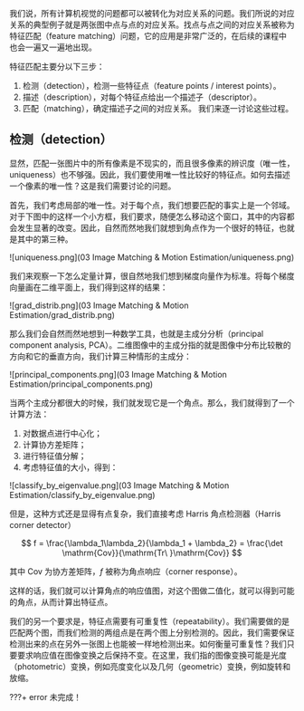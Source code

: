 我们说，所有计算机视觉的问题都可以被转化为对应关系的问题。我们所说的对应关系的典型例子就是两张图中点与点的对应关系。找点与点之间的对应关系被称为特征匹配（feature matching）问题，它的应用是非常广泛的，在后续的课程中也会一遍又一遍地出现。

特征匹配主要分以下三步：
1. 检测（detection），检测一些特征点（feature points / interest points）。
2. 描述（description），对每个特征点给出一个描述子（descriptor）。
3. 匹配（matching），确定描述子之间的对应关系。
我们来逐一讨论这些过程。

## 检测（detection）

显然，匹配一张图片中的所有像素是不现实的，而且很多像素的辨识度（唯一性，uniqueness）也不够强。因此，我们要使用唯一性比较好的特征点。如何去描述一个像素的唯一性？这是我们需要讨论的问题。

首先，我们考虑局部的唯一性。对于每个点，我们想要匹配的事实上是一个邻域。对于下图中的这样一个小方框，我们要求，随便怎么移动这个窗口，其中的内容都会发生显著的改变。因此，自然而然地我们就想到角点作为一个很好的特征，也就是其中的第三种。

![uniqueness.png](03 Image Matching & Motion Estimation/uniqueness.png)

我们来观察一下怎么定量计算，很自然地我们想到梯度向量作为标准。将每个梯度向量画在二维平面上，我们得到这样的结果：

![grad_distrib.png](03 Image Matching & Motion Estimation/grad_distrib.png)

那么我们会自然而然地想到一种数学工具，也就是主成分分析（principal component analysis, PCA）。二维图像中的主成分指的就是图像中分布比较散的方向和它的垂直方向，我们计算三种情形的主成分：

![principal_components.png](03 Image Matching & Motion Estimation/principal_components.png)

当两个主成分都很大的时候，我们就发现它是一个角点。那么，我们就得到了一个计算方法：
1. 对数据点进行中心化；
2. 计算协方差矩阵；
3. 进行特征值分解；
4. 考虑特征值的大小，得到：

![classify_by_eigenvalue.png](03 Image Matching & Motion Estimation/classify_by_eigenvalue.png)

但是，这种方式还是显得有点复杂，我们直接考虑 Harris 角点检测器（Harris corner detector）

$$
f = \frac{\lambda_1\lambda_2}{\lambda_1 + \lambda_2} = \frac{\det \mathrm{Cov}}{\mathrm{Tr\ }\mathrm{Cov}}
$$

其中 $\mathrm{Cov}$ 为协方差矩阵，$f$ 被称为角点响应（corner response）。

这样的话，我们就可以计算角点的响应值图，对这个图做二值化，就可以得到可能的角点，从而计算出特征点。

我们的另一个要求是，特征点需要有可重复性（repeatability）。我们需要做的是匹配两个图，而我们检测的两组点是在两个图上分别检测的。因此，我们需要保证检测出来的点在另外一张图上也能被一样地检测出来。如何衡量可重复性？我们只要要求响应值在图像变换之后保持不变。在这里，我们指的图像变换可能是光度（photometric）变换，例如亮度变化以及几何（geometric）变换，例如旋转和放缩。

???+ error 
    未完成！